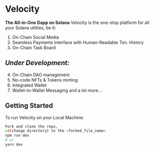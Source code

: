# Velocity
**The All-in-One Dapp on Solana**
Velocity is the one-stop platform for all your Solana utilties, 
be it:
1. On-Chain Social Media
2. Seamless Payments interface with Human-Readable Txn. History
3. On-Chain Task Board

## *Under Development:*

4. On-Chain DAO management
5. No-code NFTs & Tokens minting
6. Integrated Wallet
7. Wallet-to-Wallet Messaging
and a lot more...

## Getting Started

To run Velocity on your Local Machine:

```bash
Fork and clone the repo, 
cd(change directory) to the <forked_file_name> 
npm run dev
# or
yarn dev
```


